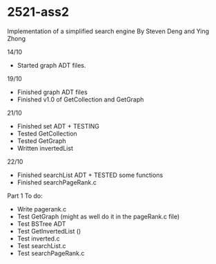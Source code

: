 # 2521-ass2

Implementation of a simplified search engine
By Steven Deng and Ying Zhong

14/10
- Started graph ADT files.

19/10
- Finished graph ADT files
- Finished v1.0 of GetCollection and GetGraph

21/10
- Finished set ADT + TESTING
- Tested GetCollection
- Tested GetGraph
- Written invertedList

22/10
- Finished searchList ADT + TESTED some functions
- Finished searchPageRank.c


Part 1 To do:
 - Write pagerank.c
 - Test GetGraph (might as well do it in the pageRank.c file)
 - Test BSTree ADT
 - Test GetInvertedList ()
 - Test inverted.c
 - Test searchList.c 
 - Test searchPageRank.c
